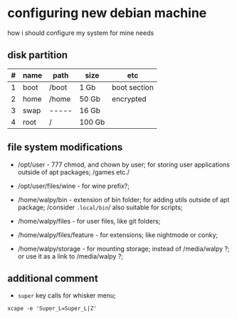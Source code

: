 # configuring new debian machine

how i should configure my system for mine needs

## disk partition

| # | name | path  | size   | etc          |
|---|------|-------|--------|--------------|
| 1 | boot | /boot | 1 Gb   | boot section |
| 2 | home | /home | 50 Gb  | encrypted    |
| 3 | swap | ----- | 16 Gb  |              |
| 4 | root | /     | 100 Gb |              |

## file system modifications

- /opt/user - 777 chmod, and chown by user;
  for storing user applications outside of apt packages; /games etc./

- /opt/user/files/wine - for wine prefix?;

- /home/walpy/bin - extension of bin folder;
  for adding utils outside of apt package; /consider `.local/bin`/
  also suitable for scripts;

- /home/walpy/files - for user files, like git folders;

- /home/walpy/files/feature - for extensions;
  like nightmode or conky;

- /home/walpy/storage - for mounting storage;
  instead of /media/walpy ?; or use it as a link to /media/walpy ?;


## additional comment

- `super` key calls for whisker menu;

```shell
xcape -e 'Super_L=Super_L|Z'
```
